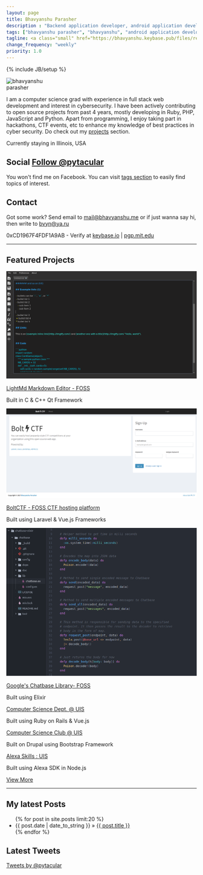 ```yaml
---
layout: page
title: Bhavyanshu Parasher
description : "Backend application developer, android application developer, python and php application developer."
tags: ["bhavyanshu parasher", "bhavyanshu", "android application developer","backend application developer"]
tagline: <a class="small" href="https://bhavyanshu.keybase.pub/files/resume.pdf" target="_blank">Resume</a>
change_frequency: "weekly"
priority: 1.0
---
```

{% include JB/setup %}

<div class="row">
 <div class="col-md-12 bio">
  <div class="pull-left">
   <img itemprop="image" class="bio-img" style="display: block; width: 150px; margin-right: 8px; margin-bottom:5px;" src="https://avatars0.githubusercontent.com/u/3829459" alt="bhavyanshu parasher" />
  </div>
  <div class="bio-text">
    <p>
    I am a computer science grad with experience in full stack web development and interest in cybersecurity. I have been actively contributing to open source projects from past 4 years, mostly developing in Ruby, PHP, JavaScript and Python. Apart from programming, I enjoy taking part in hackathons, CTF events, etc to enhance my knowledge of best practices in cyber security.
    Do check out my <a href="#featured-projects">projects</a> section.
    </p>
    <p>Currently staying in
     <span itemprop="address" itemscope
       itemtype="http://data-vocabulary.org/Address">
       <span itemprop="locality">Illinois</span>,
       <span itemprop="region">USA</span>
     </span>
    </p>
  </div>
 </div>
</div>

<div class="row">
  <div class="col-md-7 social">
    <h2>
    Social
    <a href="https://twitter.com/pytacular" class="twitter-follow-button" data-show-count="true" data-size="medium" data-lang="en">Follow @pytacular</a>
    </h2>
    <p class="social-icons">
      <a href="https://github.com/{{ site.author.github }}" target="_blank"><span class="fa fa-2x fa-github"></span></a>
      <a href="https://www.linkedin.com/in/bhavyanshu/" target="_blank"><span class="fa fa-2x fa-linkedin"></span></a>
      <a href="https://twitter.com/pytacular" target="_blank"><span class="fa fa-2x fa-twitter"></span></a>
      <a href="https://plus.google.com/112306240164215805986" rel="author" target="_blank"><span class="fa fa-2x fa-google-plus"></span></a>
      <a href="http://bhavyanshu.me/subscribe.html" target="_blank"><span class="fa fa-2x fa-rss"></span></a>
    </p>
    <p>You won't find me on Facebook.
    You can visit <a href="/tags.html">tags section</a> to easily find topics of interest.</p>
  </div>
  <div class="col-md-5" id="contact">
    <h2>Contact</h2>
    <p>
    Got some work? Send email to <a href="mailto:mail@bhavyanshu.me">mail@bhavyanshu.me</a>  or if just wanna say hi, then write to <a href="bvyn@ya.ru">bvyn@ya.ru</a>
    </p>
    <p>
    0xCD1967F4FDF1A9AB - Verify at <a target="_blank" href="https://keybase.io/bhavyanshu">keybase.io</a> | <a href="https://pgp.mit.edu/pks/lookup?op=vindex&fingerprint=on&search=0xCD1967F4FDF1A9AB" target="_blank">pgp.mit.edu</a>
    </p>
  </div>
</div>
<hr/>
<div class="row projects-home">
  <h2 id="featured-projects" class="text-center">Featured Projects</h2>
  <div class="col-md-12 text-center">
    <div class="col-sm-4 project">
      <img  src="assets/imags/lightmd/lightmd1.png" />
      <p><a href="https://github.com/bhavyanshu/LightMd_Editor" target="_blank">LightMd Markdown Editor - FOSS</a></p>
      <p>Built in C & C++ Qt Framework</p>
    </div>
    <div class="col-sm-4 project">
      <img  src="assets/imags/boltctf/boltctf.png"/>
      <p><a href="https://github.com/bhavyanshu/BoltCTF" target="_blank">BoltCTF - FOSS CTF hosting platform</a></p>
      <p>Built using Laravel & Vue.js Frameworks</p>
    </div>
    <div class="col-sm-4 project">
      <img  src="assets/imags/chatbase/chatbase-ex.png"/>
      <p><a href="https://github.com/bhavyanshu/Chatbase-elixir" target="_blank">Google's Chatbase Library- FOSS</a></p>
      <p>Built using Elixir</p>
    </div>
    <div class="col-sm-4 project">
      <div class="image-block" style="background:url('assets/imags/csc/csc-uis.jpg'); background-repeat:no-repeat; background-position:center top; background-size:contain;">
      </div>
      <p><a href="https://csc.uis.edu" target="_blank">Computer Science Dept. @ UIS</a></p>
      <p>Built using Ruby on Rails & Vue.js</p>
    </div>
    <div class="col-sm-4 project">
      <div class="image-block" style="background:url('assets/imags/csc/csclub-uis.png'); background-repeat:no-repeat; background-position:center top; background-size:contain;">
      </div>
      <p><a href="http://csclub.uis.edu" target="_blank">Computer Science Club @ UIS</a></p>
      <p>Built on Drupal using Bootstrap Framework</p>
    </div>
    <div class="col-sm-4 project">
      <a href="https://twitter.com/UISedu/status/925808247742914560" target="_blank">
      <div class="image-block" style="background:url('assets/imags/csc/alexa.png'); background-repeat:no-repeat; background-position:center top; background-size:contain;">
      </div>
      </a>
      <p><a href="https://www.uis.edu/webservices/projects/alexa-skill/" target="_blank">Alexa Skills : UIS</a></p>
      <p>Built using Alexa SDK in Node.js</p>
    </div>
  </div>
  <p class="text-center">
    <a class="btn btn-sm btn-primary margin-top" href="/projects.html">View More</a>
  </p>
</div>
<hr/>
<div class="row-fluid">
  <div class="col-md-8 latest_posts">
    <h2>My latest Posts</h2>
    <ul class="posts">
      {% for post in site.posts limit:20 %}
        <li><span>{{ post.date | date_to_string }}</span> &raquo; <a href="{{ BASE_PATH }}{{ post.url }}">{{ post.title }}</a></li>
      {% endfor %}
    </ul>
  </div>

  <div class="col-md-4">
    <h2>Latest Tweets</h2>
    <a class="twitter-timeline" height="500" href="https://twitter.com/pytacular" data-widget-id="388676082561318912">Tweets by @pytacular</a>
  </div>
</div>
